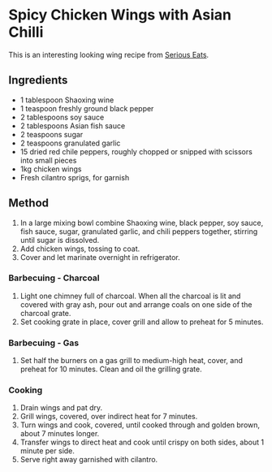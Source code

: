 # Spicy Chicken Wings with Asian Chilli # 

This is an interesting looking wing recipe from [Serious Eats](https://www.seriouseats.com/spicy-grilled-chicken-wings-asian-chili-recipe).

## Ingredients ## 

- 1 tablespoon Shaoxing wine
- 1 teaspoon freshly ground black pepper
- 2 tablespoons soy sauce
- 2 tablespoons Asian fish sauce
- 2 teaspoons sugar
- 2 teaspoons granulated garlic
- 15 dried red chile peppers, roughly chopped or snipped with scissors into small pieces
- 1kg chicken wings
- Fresh cilantro sprigs, for garnish

## Method ## 

1. In a large mixing bowl combine Shaoxing wine, black pepper, soy sauce, fish sauce, sugar, granulated garlic, and chili peppers together, stirring until sugar is dissolved.
1. Add chicken wings, tossing to coat.
1. Cover and let marinate overnight in refrigerator.

### Barbecuing - Charcoal

1. Light one chimney full of charcoal. When all the charcoal is lit and covered with gray ash, pour out and arrange coals on one side of the charcoal grate.
1. Set cooking grate in place, cover grill and allow to preheat for 5 minutes.

### Barbecuing - Gas

1. Set half the burners on a gas grill to medium-high heat, cover, and preheat for 10 minutes. Clean and oil the grilling grate.

### Cooking

1. Drain wings and pat dry.
1. Grill wings, covered, over indirect heat for 7 minutes.
1. Turn wings and cook, covered, until cooked through and golden brown, about 7 minutes longer.
1. Transfer wings to direct heat and cook until crispy on both sides, about 1 minute per side.
1. Serve right away garnished with cilantro.
